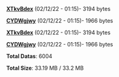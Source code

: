 [**XTkvBdex**](/data/XTkvBdex.txt) (02/12/22 - 01:15)- 3194 bytes

[**CYDWgjwy**](/data/CYDWgjwy.txt) (02/12/22 - 01:15)- 1966 bytes

[**XTkvBdex**](/data/XTkvBdex.txt) (02/12/22 - 01:15)- 3194 bytes

[**CYDWgjwy**](/data/CYDWgjwy.txt) (02/12/22 - 01:15)- 1966 bytes

**Total Datas**: 6004

**Total Size**: 33.19 MB / 33.2 MB